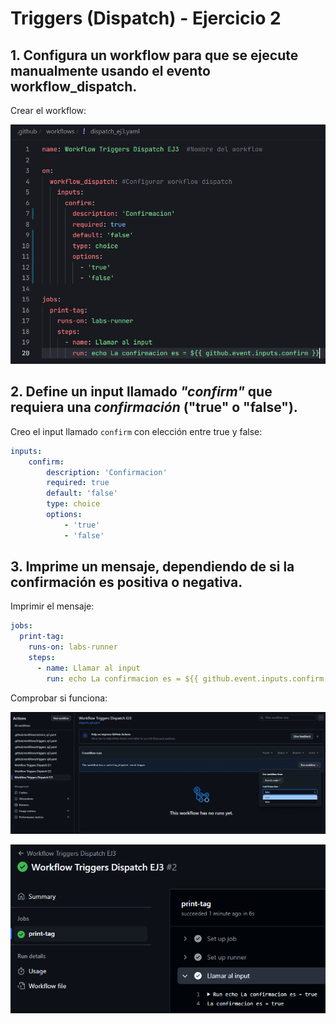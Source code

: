 # Triggers (Dispatch) - Ejercicio 2

## 1. Configura un workflow para que se ejecute manualmente usando el evento workflow_dispatch.

Crear el workflow:

![](../../../datos/trigger_dispatch_ej3_foto1.png)

## 2. Define un input llamado _"confirm"_ que requiera una _confirmación_ ("true" o "false").

Creo el input llamado `confirm` con elección entre true y false:

```yaml
inputs:
    confirm:
        description: 'Confirmacion'
        required: true
        default: 'false'
        type: choice
        options:
            - 'true'
            - 'false'
```

## 3. Imprime un mensaje, dependiendo de si la confirmación es positiva o negativa.

Imprimir el mensaje:

```yaml
jobs:
  print-tag:
    runs-on: labs-runner
    steps:
      - name: Llamar al input
        run: echo La confirmacion es = ${{ github.event.inputs.confirm }}
```

Comprobar si funciona:

![](../../../datos/trigger_dispatch_ej3_foto2.png)

![](../../../datos/trigger_dispatch_ej3_foto3.png)